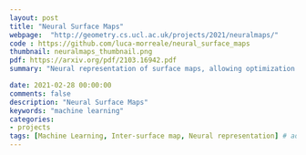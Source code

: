 ```yaml
---
layout: post
title: "Neural Surface Maps"
webpage:  "http://geometry.cs.ucl.ac.uk/projects/2021/neuralmaps/"
code : https://github.com/luca-morreale/neural_surface_maps
thumbnail: neuralmaps_thumbnail.png
pdf: https://arxiv.org/pdf/2103.16942.pdf
summary: "Neural representation of surface maps, allowing optimization of differentiable quantities in inter-surface maps."

date: 2021-02-28 00:00:00
comments: false
description: "Neural Surface Maps"
keywords: "machine learning"
categories:
- projects
tags: [Machine Learning, Inter-surface map, Neural representation] # add tag
---
```

